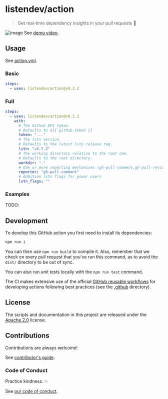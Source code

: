 # listendev/action

> Get real-time dependency insights in your pull requests 🐬

![image](https://github.com/listendev/action/assets/3413596/94718f08-320f-4948-88e9-48b7703da359)
See [demo video](https://www.loom.com/share/d6662a575b41478fb4ddceef39ba1d57?sid=84017f2c-abdb-459f-b002-3c0b90e45845).

## Usage

See [action.yml](action.yml).

### Basic

```yaml
steps:
  - uses: listendev/action@v0.2.2
```

### Full

```yaml
steps:
  - uses: listendev/action@v0.2.2
    with:
      # The Github API token.
      # Defaults to ${{ github.token }}
      token: "..."
      # The lstn version.
      # Defaults to the latest lstn release tag.
      lstn: "vX.Y.Z"
      # The working directory relative to the root one.
      # Defaults to the root directory.
      workdir: "."
      # One or more reporting mechanisms (gh-pull-comment,gh-pull-review,gh-pull-check)
      reporter: "gh-pull-comment"
      # Addition lstn flags for power users
      lstn_flags: ""
```

### Examples

TODO:

## Development

To develop this GitHub action you first need to install its dependencies:

```bash
npm run i
```

You can then use `npm run build` to compile it. Also, remember that we check on every pull request that you've run this command, as to avoid the `dist/` directory to be out of sync.

You can also run unit tests locally with the `npm run test` command.

The CI makes extensive use of the official [GitHub reusable workflows](https://github.com/actions/reusable-workflows) for developing actions following best practices (see the [.github](./.github) directory).

## License

The scripts and documentation in this project are released under the [Apache 2.0](LICENSE) license.

## Contributions

Contributions are always welcome!

See [contributor's guide](.github/CONTRIBUTING.md).

### Code of Conduct

Practice kindness. ✨

See [our code of conduct](https://github.com/listendev/.github/blob/main/CODE_OF_CONDUCT.md).
